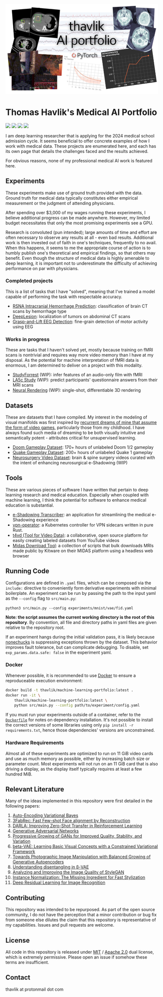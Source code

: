 ![banner](images/banner.png)

# Thomas Havlik's Medical AI Portfolio
[<img src="https://img.shields.io/badge/maintenance%20status-actively%20developed-brightgreen">](https://github.com/thavlik/machine-learning-portfolio)
[<img src="https://img.shields.io/badge/License-Apache_2.0-orange.svg">](./LICENSE-Apache)
[<img src="https://img.shields.io/badge/License-MIT-lightblue.svg">](./LICENSE-MIT)
[<img src="https://img.shields.io/badge/Language-python-FFD43B.svg">](https://www.python.org/)

I am deep learning researcher that is applying for the 2024 medical school admission cycle. It seems beneficial to offer concrete examples of how I work with medical data. These projects are enumerated here, and each has its own page that details the challenges faced and the results achieved.

For obvious reasons, none of my professional medical AI work is featured here.

## Experiments
These experiments make use of ground truth provided with the data. Ground truth for medical data typically constitutes either empirical measurement or the judgment of attending physicians.

After spending over $3,000 of my wages running these experiments, I believe additional progress can be made anywhere. However, my limited budget necessitates that only the most promising experiments see a GPU.

Research is convoluted (pun intended); large amounts of time and effort are often necessary to observe any results at all - even bad results. Additional work is then invested out of faith in one's techniques, frequently to no avail. When this happens, it seems to me the appropriate course of action is to humbly publish one's theoretical and empirical findings, so that others may benefit. Even though the structure of medical data is highly amenable to deep learning, it is important not to underestimate the difficulty of achieving performance on par with physicians.

### Completed projects
This is a list of tasks that I have "solved", meaning that I've trained a model capable of performing the task with respectable accuracy.
- [RSNA Intracranial Hemorrhage Prediction](experiments/rsna-intracranial/README.md): classification of brain CT scans by hemorrhage type
- [DeepLesion](experiments/deeplesion/README.md): localization of tumors on abdominal CT scans
- [Grasp-and-Lift EEG Detection](experiments/grasp_and_lift_eeg/README.md): fine-grain detection of motor activity using EEG

### Works in progress
These are tasks that I haven't solved yet, mostly because training on fMRI scans is nontrivial and requires way more video memory than I have at my disposal. As the potential for machine interpretation of fMRI data is enormous, I am determined to deliver on a project with this modality.
- [StudyForrest](experiments/forrestgump/README.md) (WIP): infer features of an audio-only film with fMRI
- [LA5c Study](experiments/la5c/README.md) (WIP): predict participants' questionnaire answers from their MRI scans
- [Neural Rendering](experiments/graphics/README.md) (WIP): single-shot, differentiable 3D rendering

## Datasets
These are datasets that I have compiled. My interest in the modeling of visual manifolds was first inspired by [recurrent dreams of mine that assume the form of video games](https://en.wikipedia.org/wiki/Tetris_effect), particularly those from my childhood. I have always found such media of dreaming to be both visually intuitive and semantically potent - attributes critical for unsupervised learning. 

- [Doom Gameplay Dataset](https://github.com/thavlik/doom-gameplay-dataset): 170+ hours of unlabeled Doom 1/2 gameplay
- [Quake Gameplay Dataset](https://github.com/thavlik/quake-gameplay-dataset): 200+ hours of unlabeled Quake 1 gameplay
- [Neurosurgery Video Dataset](https://github.com/thavlik/neurosurgery-video-dataset): brain & spine surgery videos curated with the intent of enhancing neurosurgical e-Shadowing (WIP)

## Tools
These are various pieces of software I have written that pertain to deep learning research and medical education. Especially when coupled with machine learning, I think the potential for software to enhance medical education is substantial.

- [e-Shadowing Transcriber](https://github.com/thavlik/transcriber): an application for streamlining the medical e-Shadowing experience
- [vpn-operator](https://github.com/thavlik/vpn-operator): a Kubernetes controller for VPN sidecars written in pure Rust.
- [t4vd (Tool for Video Data)](https://github.com/thavlik/t4vd): a collaborative, open source platform for easily creating labeled datasets from YouTube videos
- [Midas Download Tool](https://github.com/thavlik/midas-download-tool): a collection of scripts that bulk downloads MRIs made public by Kitware on their MIDAS platform using a headless web browser

## Running Code
Configurations are defined in `.yaml` files, which can be composed via the `include:` directive to conveniently form derivative experiments with minimal boilerplate. An experiment can be run by passing the path to the input yaml as the `--config` flag to `src/main.py`:

`python3 src/main.py --config experiments/mnist/vae/fid.yaml`

**Note: the script assumes the current working directory is the root of this repository**. By convention, all file and directory paths in yaml files are given relative to the repository root.

If an experiment hangs during the initial validation pass, it is likely because [nonechucks](https://github.com/msamogh/nonechucks) is suppressing exceptions thrown by the dataset. This behavior improves fault tolerance, but can complicate debugging. To disable, set `exp_params.data.safe: false` in the experiment yaml.

### Docker
Whenever possible, it is recommended to use [Docker](https://www.docker.com/) to ensure a reproduceable execution environment:

```bash
docker build -t thavlik/machine-learning-portfolio:latest .
docker run -it \
    thavlik/machine-learning-portfolio:latest \
    python src/main.py --config path/to/experiment/config.yaml
```

If you must run your experiments outside of a container, refer to the [`Dockerfile`](Dockerfile) for notes on dependency installation. It's not possible to install the correct versions of some libraries using only `pip install -r requirements.txt`, hence those dependencies' versions are unconstrained.

### Hardware Requirements
Almost all of these experiments are optimized to run on 11 GiB video cards and use as much memory as possible, either by increasing batch size or parameter count. Most experiments will not run on an 11 GiB card that is also driving a display, as the display itself typically requires at least a few hundred MiB. 

## Relevant Literature
Many of the ideas implemented in this repository were first detailed in the following papers:

1. [Auto-Encoding Variational Bayes](https://arxiv.org/abs/1312.6114)
2. [3FabRec: Fast Few-shot Face alignment by Reconstruction](https://arxiv.org/abs/1911.10448)
3. [DARLA: Improving Zero-Shot Transfer in Reinforcement Learning](https://arxiv.org/abs/1707.08475)
4. [Generative Adversarial Networks](https://arxiv.org/abs/1406.2661)
5. [Progressive Growing of GANs for Improved Quality, Stability, and Variation](https://arxiv.org/abs/1710.10196)
6. [beta-VAE: Learning Basic Visual Concepts with a Constrained Variational Framework](https://openreview.net/forum?id=Sy2fzU9gl)
7. [Towards Photographic Image Manipulation with Balanced Growing of Generative Autoencoders](https://arxiv.org/abs/1904.06145)
8. [Understanding disentangling in β-VAE](https://arxiv.org/abs/1804.03599)
9. [Analyzing and Improving the Image Quality of StyleGAN](https://arxiv.org/abs/1912.04958)
10. [Instance Normalization: The Missing Ingredient for Fast Stylization](https://arxiv.org/abs/1607.08022)
11. [Deep Residual Learning for Image Recognition](https://arxiv.org/abs/1512.03385)

## Contributing
This repository was intended to be repurposed. As part of the open source community, I do not have the perception that a minor contribution or bug fix from someone else dilutes the claim that this repository is representative of my capabilities. Issues and pull requests are welcome.

## License
All code in this repository is released under [MIT](LICENSE-MIT) / [Apache 2.0](LICENSE-Apache) dual license, which is extremely permissive. Please open an issue if somehow these terms are insufficient.

## Contact
thavlik at protonmail dot com

